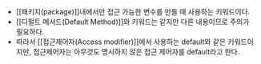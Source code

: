 - [[패키지(package)]]내에서만 접근 가능한 변수를 만들 때 사용하는 키워드이다.
- [[디펄트 메서드(Default Method)]]와 키워드는 같지만 다른 내용이므로 주의가 필요하다.
- 따라서 [[접근제어자(Access modifier)]]에서 사용하는 default와 같은 키워드이지만, 접근제어자는 아무것도 명시하지 않은 접근 제어자를 default라고 한다.